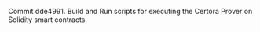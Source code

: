 Commit dde4991.                    Build and Run scripts for executing the Certora Prover on Solidity smart contracts.